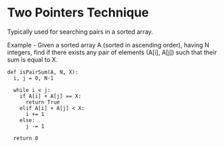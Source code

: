 # Two Pointers Technique

Typically used for searching pairs in a sorted array.

Example - Given a sorted array A (sorted in ascending order), having N integers, find if there exists any pair of elements (A[i], A[j]) such that their sum is equal to X.
```
def isPairSum(A, N, X):
  i, j = 0, N-1
  
  while i < j:
    if A[i] + A[j] == X:
      return True
    elif A[i] + A[j] < X:
      i += 1
    else:
      j -= 1
      
  return 0
```

